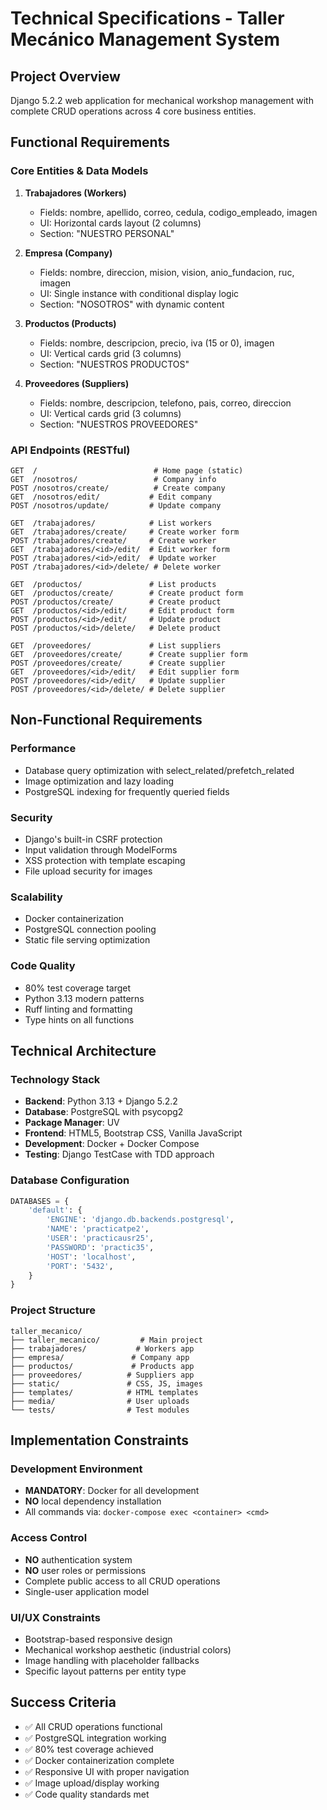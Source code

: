 # Technical Specifications - Taller Mecánico Management System

## Project Overview
Django 5.2.2 web application for mechanical workshop management with complete CRUD operations across 4 core business entities.

## Functional Requirements

### Core Entities & Data Models
1. **Trabajadores (Workers)**
   - Fields: nombre, apellido, correo, cedula, codigo_empleado, imagen
   - UI: Horizontal cards layout (2 columns)
   - Section: "NUESTRO PERSONAL"

2. **Empresa (Company)**
   - Fields: nombre, direccion, mision, vision, anio_fundacion, ruc, imagen
   - UI: Single instance with conditional display logic
   - Section: "NOSOTROS" with dynamic content

3. **Productos (Products)**
   - Fields: nombre, descripcion, precio, iva (15 or 0), imagen
   - UI: Vertical cards grid (3 columns)
   - Section: "NUESTROS PRODUCTOS"

4. **Proveedores (Suppliers)**
   - Fields: nombre, descripcion, telefono, pais, correo, direccion
   - UI: Vertical cards grid (3 columns)
   - Section: "NUESTROS PROVEEDORES"

### API Endpoints (RESTful)
```
GET  /                          # Home page (static)
GET  /nosotros/                 # Company info
POST /nosotros/create/          # Create company
GET  /nosotros/edit/           # Edit company
POST /nosotros/update/         # Update company

GET  /trabajadores/            # List workers
GET  /trabajadores/create/     # Create worker form
POST /trabajadores/create/     # Create worker
GET  /trabajadores/<id>/edit/  # Edit worker form
POST /trabajadores/<id>/edit/  # Update worker
POST /trabajadores/<id>/delete/ # Delete worker

GET  /productos/               # List products
GET  /productos/create/        # Create product form
POST /productos/create/        # Create product
GET  /productos/<id>/edit/     # Edit product form
POST /productos/<id>/edit/     # Update product
POST /productos/<id>/delete/   # Delete product

GET  /proveedores/             # List suppliers
GET  /proveedores/create/      # Create supplier form
POST /proveedores/create/      # Create supplier
GET  /proveedores/<id>/edit/   # Edit supplier form
POST /proveedores/<id>/edit/   # Update supplier
POST /proveedores/<id>/delete/ # Delete supplier
```

## Non-Functional Requirements

### Performance
- Database query optimization with select_related/prefetch_related
- Image optimization and lazy loading
- PostgreSQL indexing for frequently queried fields

### Security
- Django's built-in CSRF protection
- Input validation through ModelForms
- XSS protection with template escaping
- File upload security for images

### Scalability
- Docker containerization
- PostgreSQL connection pooling
- Static file serving optimization

### Code Quality
- 80% test coverage target
- Python 3.13 modern patterns
- Ruff linting and formatting
- Type hints on all functions

## Technical Architecture

### Technology Stack
- **Backend**: Python 3.13 + Django 5.2.2
- **Database**: PostgreSQL with psycopg2
- **Package Manager**: UV
- **Frontend**: HTML5, Bootstrap CSS, Vanilla JavaScript
- **Development**: Docker + Docker Compose
- **Testing**: Django TestCase with TDD approach

### Database Configuration
```python
DATABASES = {
    'default': {
        'ENGINE': 'django.db.backends.postgresql',
        'NAME': 'practicatpe2',
        'USER': 'practicausr25',
        'PASSWORD': 'practic35',
        'HOST': 'localhost',
        'PORT': '5432',
    }
}
```

### Project Structure
```
taller_mecanico/
├── taller_mecanico/         # Main project
├── trabajadores/           # Workers app
├── empresa/               # Company app
├── productos/             # Products app
├── proveedores/          # Suppliers app
├── static/               # CSS, JS, images
├── templates/            # HTML templates
├── media/                # User uploads
└── tests/                # Test modules
```

## Implementation Constraints

### Development Environment
- **MANDATORY**: Docker for all development
- **NO** local dependency installation
- All commands via: `docker-compose exec <container> <cmd>`

### Access Control
- **NO** authentication system
- **NO** user roles or permissions
- Complete public access to all CRUD operations
- Single-user application model

### UI/UX Constraints
- Bootstrap-based responsive design
- Mechanical workshop aesthetic (industrial colors)
- Image handling with placeholder fallbacks
- Specific layout patterns per entity type

## Success Criteria
- ✅ All CRUD operations functional
- ✅ PostgreSQL integration working
- ✅ 80% test coverage achieved
- ✅ Docker containerization complete
- ✅ Responsive UI with proper navigation
- ✅ Image upload/display working
- ✅ Code quality standards met